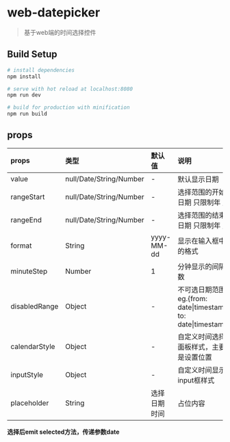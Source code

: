 # web-datepicker

> 基于web端的时间选择控件

## Build Setup

``` bash
# install dependencies
npm install

# serve with hot reload at localhost:8080
npm run dev

# build for production with minification
npm run build
```

## props
|props|类型|默认值|说明|
|:---|:---|:---|:---|
|value|null/Date/String/Number|-|默认显示日期
|rangeStart|null/Date/String/Number|-|选择范围的开始日期 只限制年 月|
|rangeEnd|null/Date/String/Number|-|选择范围的结束日期 只限制年 月|
|format|String|yyyy-MM-dd|显示在输入框中的格式
|minuteStep|Number|1|分钟显示的间隔数
|disabledRange|Object|-|不可选日期范围 eg.{from: date\|timestamp, to: date\|timestamp}
|calendarStyle|Object|-|自定义时间选择面板样式，主要是设置位置
|inputStyle|Object|-|自定义时间显示input框样式
|placeholder|String|选择日期时间|占位内容

**选择后emit selected方法，传递参数date**
